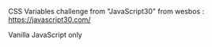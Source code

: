 CSS Variables challenge from "JavaScript30" from wesbos : https://javascript30.com/

Vanilla JavaScript only 